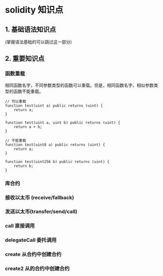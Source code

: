 # solidity 知识点

## 1. 基础语法知识点
(掌握语法基础的可以跳过这一部分)

## 2. 重要知识点

### 函数重载

相同函数名字，不同参数类型的函数可以重载。但是，相同函数名字，相似参数类型的函数不能重载。
```solidity
// 可以重载
function test(uint a) public returns (uint) {
    return a;
}

function test(uint a, uint b) public returns (uint) {
    return a + b;
}
```

```solidity
// 不能重载
function test(uint8 a) public returns (uint) {
    return a;
}

function test(uint256 b) public returns (uint) {
    return b;
}
```

### 库合约

### 接收以太币 (receive/fallback)

### 发送以太币(transfer/send/call)

### call 直接调用

### delegateCall 委托调用

### create 从合约中创建合约

### create2 从的合约中创建合约
